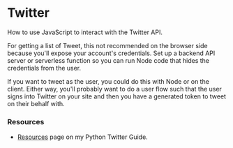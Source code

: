 # Twitter

How to use JavaScript to interact with the Twitter API.

For getting a list of Tweet, this not recommended on the browser side because you'll expose your account's credentials. Set up a backend API server or serverless function so you can run Node code that hides the credentials from the user.

If you want to tweet as the user, you could do this with Node or on the client. Either way, you'll probably want to do a user flow such that the user signs into Twitter on your site and then you have a generated token to tweet on their behalf with.


### Resources 

- [Resources](https://michaelcurrin.github.io/python-twitter-guide/#/resources) page on my Python Twitter Guide.

